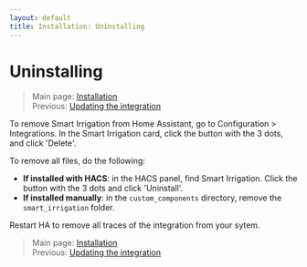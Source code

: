 ```yaml
---
layout: default
title: Installation: Uninstalling
---
```

# Uninstalling

> Main page: [Installation](installation.md)<br/>
> Previous: [Updating the integration](installation-updating.md)<br/>

To remove Smart Irrigation from Home Assistant, go to Configuration > Integrations. In the Smart Irrigation card, click the button with the 3 dots, and click 'Delete'.

To remove all files, do the following:
* **If installed with HACS**: in the HACS panel, find Smart Irrigation. Click the button with the 3 dots and click 'Uninstall'.
* **If installed manually**: in the `custom_components` directory, remove the `smart_irrigation` folder.

Restart HA to remove all traces of the integration from your sytem.

> Main page: [Installation](installation.md)<br/>
> Previous: [Updating the integration](installation-updating.md)<br/>